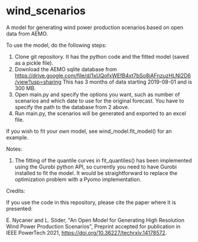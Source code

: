 # wind_scenarios
A model for generating wind power production scenarios based on open data from AEMO.

To use the model, do the following steps:
1. Clone git repository. It has the python code and the fitted model (saved as a pickle file).
2. Download the AEMO sqlite database from https://drive.google.com/file/d/1xUQofxWEfB4xt7bSo8iAFnzuzHLNI2D6/view?usp=sharing
   This has 3 months of data starting 2019-08-01 and is 300 MB. 
3. Open main.py and specify the options you want, such as number of scenarios and which date to use for the original forecast. 
   You have to specify the path to the database from 2 above. 
4. Run main.py, the scenarios will be generated and exported to an excel file.

If you wish to fit your own model, see wind_model.fit_model() for an example. 

Notes:
1. The fitting of the quantile curves in fit_quantiles() has been implemented using the Gurobi python API, so currently
   you need to have Gurobi installed to fit the model. It would be straightforward to replace the optimization problem 
   with a Pyomo implementation.


Credits: 

If you use the code in this repository, please cite the paper where it is presented:

E. Nycaner and L. Söder, "An Open Model for Generating High Resolution Wind Power Production Scenarios",
Preprint accepted for publication in IEEE PowerTech 2021, https://doi.org/10.36227/techrxiv.14178572.
